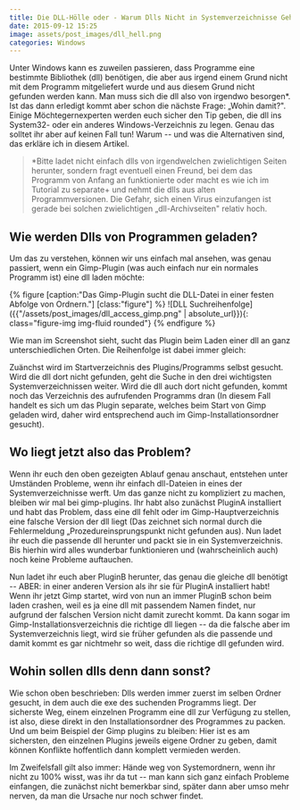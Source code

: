 ```yaml
---
title: Die DLL-Hölle oder - Warum Dlls Nicht in Systemverzeichnisse Gehören
date: 2015-09-12 15:25
image: assets/post_images/dll_hell.png
categories: Windows
---
```


Unter Windows kann es zuweilen passieren, dass Programme eine bestimmte Bibliothek (dll) benötigen, die aber aus irgend einem Grund nicht mit dem Programm mitgeliefert wurde und aus diesem Grund nicht gefunden werden kann. Man muss sich die dll also von irgendwo besorgen*. Ist das dann erledigt kommt aber schon die nächste Frage: „Wohin damit?". Einige Möchtegernexperten werden euch sicher den Tip geben, die dll ins System32- oder ein anderes Windows-Verzeichnis zu legen. Genau das solltet ihr aber auf keinen Fall tun! Warum -- und was die Alternativen sind, das erkläre ich in diesem Artikel.
<!--more-->
> *Bitte ladet nicht einfach dlls von irgendwelchen zwielichtigen Seiten herunter, sondern fragt eventuell einen Freund, bei dem das Programm von Anfang an funktionierte oder macht es wie ich im Tutorial zu separate+ und nehmt die dlls aus alten Programmversionen. Die Gefahr, sich einen Virus einzufangen ist gerade bei solchen zwielichtigen „dll-Archivseiten" relativ hoch.

Wie werden Dlls von Programmen geladen?
---------------------------------------

Um das zu verstehen, können wir uns einfach mal ansehen, was genau passiert, wenn ein Gimp-Plugin (was auch einfach nur ein normales Programm ist) eine dll laden möchte:

{% figure [caption:"Das Gimp-Plugin sucht die DLL-Datei in einer festen Abfolge von Ordnern."] [class:"figure"] %}
![DLL Suchreihenfolge]({{"/assets/post_images/dll_access_gimp.png" | absolute_url}}){: class="figure-img img-fluid rounded"}
{% endfigure %}

Wie man im Screenshot sieht, sucht das Plugin beim Laden einer dll an ganz unterschiedlichen Orten. Die Reihenfolge ist dabei immer gleich:

Zuänchst wird im Startverzeichnis des Plugins/Programms selbst gesucht. Wird die dll dort nicht gefunden, geht die Suche in den drei wichtigsten Systemverzeichnissen weiter. Wird die dll auch dort nicht gefunden, kommt noch das Verzeichnis des aufrufenden Programms dran (In diesem Fall handelt es sich um das Plugin separate, welches beim Start von Gimp geladen wird, daher wird entsprechend auch im Gimp-Installationsordner gesucht).

Wo liegt jetzt also das Problem?
--------------------------------

Wenn ihr euch den oben gezeigten Ablauf genau anschaut, entstehen unter Umständen Probleme, wenn ihr einfach dll-Dateien in eines der Systemverzeichnisse werft. Um das ganze nicht zu kompliziert zu machen, bleiben wir mal bei gimp-plugins. Ihr habt also zunächst PluginA installiert und habt das Problem, dass eine dll fehlt oder im Gimp-Hauptverzeichnis eine falsche Version der dll liegt (Das zeichnet sich normal durch die Fehlermeldung „Prozedureinsprungspunkt nicht gefunden aus). Nun ladet ihr euch die passende dll herunter und packt sie in ein Systemverzeichnis. Bis hierhin wird alles wunderbar funktionieren und (wahrscheinlich auch) noch keine Probleme auftauchen.

Nun ladet ihr euch aber PluginB herunter, das genau die gleiche dll benötigt -- ABER: in einer anderen Version als ihr sie für PluginA installiert habt! Wenn ihr jetzt Gimp startet, wird von nun an immer PluginB schon beim laden crashen, weil es ja eine dll mit passendem Namen findet, nur aufgrund der falschen Version nicht damit zurecht kommt. Da kann sogar im Gimp-Installationsverzeichnis die richtige dll liegen -- da die falsche aber im Systemverzeichnis liegt, wird sie früher gefunden als die passende und damit kommt es gar nichtmehr so weit, dass die richtige dll gefunden wird.

Wohin sollen dlls denn dann sonst?
----------------------------------

Wie schon oben beschrieben: Dlls werden immer zuerst im selben Ordner gesucht, in dem auch die exe des suchenden Programms liegt. Der sicherste Weg, einem einzelnen Programm eine dll zur Verfügung zu stellen, ist also, diese direkt in den Installationsordner des Programmes zu packen. Und um beim Beispiel der Gimp plugins zu bleiben: Hier ist es am sichersten, den einzelnen Plugins jeweils eigene Ordner zu geben, damit können Konflikte hoffentlich dann komplett vermieden werden.

Im Zweifelsfall gilt also immer: Hände weg von Systemordnern, wenn ihr nicht zu 100% wisst, was ihr da tut -- man kann sich ganz einfach Probleme einfangen, die zunächst nicht bemerkbar sind, später dann aber umso mehr nerven, da man die Ursache nur noch schwer findet.